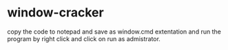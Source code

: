 # window-cracker
copy the  code to notepad and save as window.cmd extentation and run the program by right click and click on run as admistrator.
